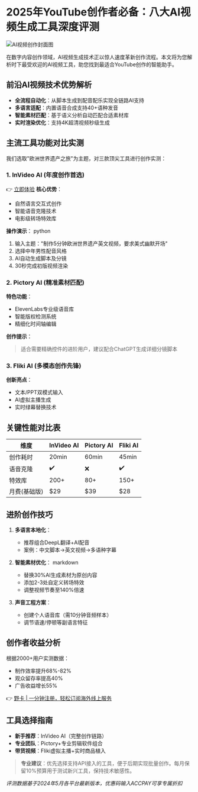 # 2025年YouTube创作者必备：八大AI视频生成工具深度评测

![AI视频创作封面图](https://via.placeholder.com/1200x630)

在数字内容创作领域，AI视频生成技术正以惊人速度革新创作流程。本文将为您解析时下最受欢迎的AI视频工具，助您找到最适合YouTube创作的智能助手。

## 前沿AI视频技术优势解析
- **全流程自动化**：从脚本生成到配音配乐实现全链路AI支持
- **多语言适配**：内置语音合成支持40+语种发音
- **智能素材匹配**：基于语义分析自动匹配合适素材库
- **实时渲染优化**：支持4K超清视频秒级生成

## 主流工具功能对比实测
我们选取"欧洲世界遗产之旅"为主题，对三款顶尖工具进行创作实测：

### 1. InVideo AI (年度创作首选)
👉 [立即体验](https://bbtdd.com/yeka)
**核心优势**：
- 自然语言交互式创作
- 智能语音克隆技术
- 电影级转场特效库

**操作演示**：
python
1. 输入主题："制作5分钟欧洲世界遗产英文视频，要求美式幽默开场"
2. 选择中年男性配音风格
3. AI自动生成脚本及分镜
4. 30秒完成初版视频渲染


### 2. Pictory AI (精准素材匹配)
**特色功能**：
- ElevenLabs专业级语音库
- 智能版权检测系统
- 精细化时间轴编辑

**创作提示**：
> 适合需要精确控件的进阶用户，建议配合ChatGPT生成详细分镜脚本

### 3. Fliki AI (多模态创作先锋)
**创新亮点**：
- 文本/PPT双模式输入
- AI虚拟主播生成
- 实时绿幕替换技术

## 关键性能对比表
| 维度          | InVideo AI | Pictory AI | Fliki AI |
|---------------|------------|------------|----------|
| 创作耗时      | 20min      | 60min      | 45min    |
| 语音克隆      | ✔️         | ❌         | ✔️       |
| 特效库        | 200+       | 80+        | 150+     |
| 月费(基础版)  | $29        | $39        | $28      |

## 进阶创作技巧
1. **多语言本地化**：
   - 推荐组合DeepL翻译+AI配音
   - 案例：中文脚本→英文视频→多语种字幕

2. **智能素材优化**：
   markdown
   - 替换30%AI生成素材为原创内容
   - 添加2-3处自定义转场特效
   - 调整视频节奏至140%倍速
   

3. **声音工程方案**：
   - 创建个人语音库（需10分钟音频样本）
   - 调节语速/停顿等副语言特征

## 创作者收益分析
根据2000+用户实测数据：
- 制作效率提升68%-82%
- 观众留存率提高40%
- 广告收益增长55%

👉 [野卡 | 一分钟注册，轻松订阅海外线上服务](https://bbtdd.com/yeka)

## 工具选择指南
- **新手推荐**：InVideo AI（完整创作链路）
- **专业团队**：Pictory+专业剪辑软件组合
- **带货视频**：Fliki虚拟主播+实时商品植入

> **专业建议**：优先选择支持API接入的工具，便于后期实现批量创作。每月保留10%预算用于测试新兴工具，保持技术敏感性。

*评测数据基于2024年5月各平台最新版本，优惠码输入ACCPAY可享专属折扣*